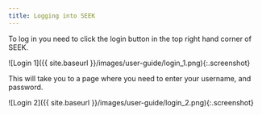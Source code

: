 ```yaml
---
title: Logging into SEEK
---
```



To log in you need to click the login button in the top right hand corner of SEEK.

![Login 1]({{ site.baseurl }}/images/user-guide/login_1.png){:.screenshot}

This will take you to a page where you need to enter your username, and password.

![Login 2]({{ site.baseurl }}/images/user-guide/login_2.png){:.screenshot}

